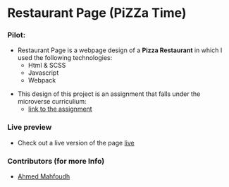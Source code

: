 # Restaurant Page (PiZZa Time)

### Pilot:
- Restaurant Page is a webpage design of a **Pizza Restaurant** in which I used the following technologies:
  - Html & SCSS
  - Javascript
  - Webpack

* This design of this project is an assignment that falls under the microverse curriculium:
  - [link to the assignment](https://www.theodinproject.com/courses/javascript/lessons/restaurant-page)

### Live preview
- Check out a live version of the page [live](https://rawcdn.githack.com/stratospherique/Restaurant-Page/55d3378c77cde88891db6f6470696973904f0a59/dist/index.html)

### Contributors (for more Info)

- [Ahmed Mahfoudh](https://github.com/stratospherique/)
